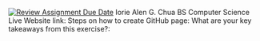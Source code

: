 [![Review Assignment Due Date](https://classroom.github.com/assets/deadline-readme-button-22041afd0340ce965d47ae6ef1cefeee28c7c493a6346c4f15d667ab976d596c.svg)](https://classroom.github.com/a/VhAR7jGx)
Iorie Alen G. Chua
BS Computer Science
Live Website link: 
Steps on how to create GitHub page: 
What are your key takeaways from this exercise?: 